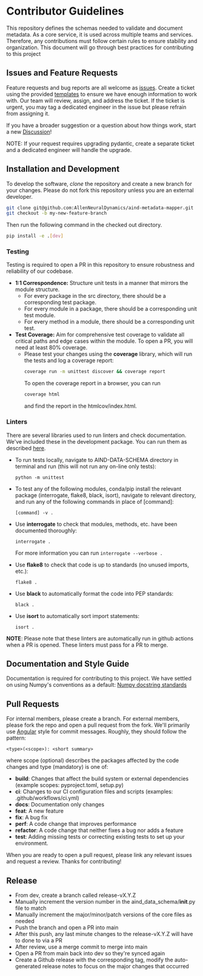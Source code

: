 # Contributor Guidelines
This repository defines the schemas needed to validate and document metadata. As a core service, it is used across multiple teams and services. Therefore, any contributions must follow certain rules to ensure stability and organization.
This document will go through best practices for contributing to this project

## Issues and Feature Requests
Feature requests and bug reports are all welcome as [issues](https://github.com/AllenNeuralDynamics/aind-data-schema/issues). Create a ticket using the provided [templates](https://github.com/AllenNeuralDynamics/aind-metadata-mapper/issues/new/choose) to ensure we have enough information to work with.
Our team will review, assign, and address the ticket. If the ticket is urgent, you may tag a dedicated engineer in the issue but please refrain from assigning it.

If you have a broader suggestion or a question about how things work, start a new [Discussion](https://github.com/AllenNeuralDynamics/aind-data-schema/discussions)!

NOTE: If your request requires upgrading pydantic, create a separate ticket and a dedicated engineer will handle the upgrade.

## Installation and Development
To develop the software, *clone* the repository and create a new branch for your changes.
Please do not fork this repository unless you are an external developer.
```bash
git clone git@github.com:AllenNeuralDynamics/aind-metadata-mapper.git
git checkout -b my-new-feature-branch
``` 
Then run the following command in the checked out directory. 
```bash
pip install -e .[dev]
```

### Testing
Testing is required to open a PR in this repository to ensure robustness and reliability of our codebase.
- **1:1 Correspondence:** Structure unit tests in a manner that mirrors the module structure. 
  - For every package in the src directory, there should be a corresponding test package.
  - For every module in a package, there should be a corresponding unit test module.
  - For every method in a module, there should be a corresponding unit test.
- **Test Coverage:** Aim for comprehensive test coverage to validate all critical paths and edge cases within the module. To open a PR, you will need at least 80% coverage. 
  - Please test your changes using the **coverage** library, which will run the tests and log a coverage report:
    ```bash
    coverage run -m unittest discover && coverage report
    ```
    To open the coverage report in a browser, you can run
    ```bash
    coverage html
    ```
    and find the report in the htmlcov/index.html.

### Linters
There are several libraries used to run linters and check documentation. We've included these in the development package. You can run them as described [here](https://github.com/AllenNeuralDynamics/aind-metadata-mapper/blob/main/README.md#linters-and-testing).

- To run tests locally, navigate to AIND-DATA-SCHEMA directory in terminal and run (this will not run any on-line only tests):

  ```
  python -m unittest
  ```
- To test any of the following modules, conda/pip install the relevant package (interrogate, flake8, black, isort), navigate to relevant directory, and run any of the following commands in place of [command]:

  ```
  [command] -v . 
  ```

- Use **interrogate** to check that modules, methods, etc. have been documented thoroughly:

  ```
  interrogate .
  ```
  For more information you can run
  ```interrogate --verbose .```

- Use **flake8** to check that code is up to standards (no unused imports, etc.):

  ```
  flake8 .
  ```

- Use **black** to automatically format the code into PEP standards:

  ```
  black .
  ```

- Use **isort** to automatically sort import statements:
  
  ```
  isort .
  ```
**NOTE**: Please note that these linters are automatically run in github actions when a PR is opened. These linters must pass for a PR to merge. 

## Documentation and Style Guide
Documentation is required for contributing to this project. We have settled on using Numpy's conventions as a default: [Numpy docstring standards](https://numpydoc.readthedocs.io/en/latest/format.html)


## Pull Requests
For internal members, please create a branch. For external members, please fork the repo and open a pull request from the fork. We'll primarily use [Angular](https://github.com/angular/angular/blob/main/CONTRIBUTING.md#commit) style for commit messages. Roughly, they should follow the pattern:
```
<type>(<scope>): <short summary>
```

where scope (optional) describes the packages affected by the code changes and type (mandatory) is one of:

- **build**: Changes that affect the build system or external dependencies (example scopes: pyproject.toml, setup.py)
- **ci**: Changes to our CI configuration files and scripts (examples: .github/workflows/ci.yml)
- **docs**: Documentation only changes
- **feat**: A new feature
- **fix**: A bug fix
- **perf**: A code change that improves performance
- **refactor**: A code change that neither fixes a bug nor adds a feature
- **test**: Adding missing tests or correcting existing tests
to set up your environment.

When you are ready to open a pull request, please link any relevant issues and request a review. Thanks for contributing!

## Release

- From dev, create a branch called release-vX.Y.Z
- Manually increment the version number in the aind_data_schema/__init__.py file to match
- Manually increment the major/minor/patch versions of the core files as needed
- Push the branch and open a PR into main
- After this push, any last minute changes to the release-vX.Y.Z will have to done to via a PR
- After review, use a merge commit to merge into main
- Open a PR from main back into dev so they're synced again
- Create a Github release with the corresponding tag, modify the auto-generated release notes to focus on the major changes that occurred
